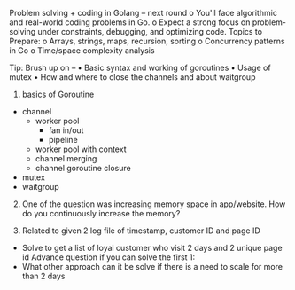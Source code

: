 
Problem solving + coding in Golang – next round
o You'll face algorithmic and real-world coding problems in Go.
o Expect a strong focus on problem-solving under constraints, debugging,
and optimizing code.
Topics to Prepare:
o Arrays, strings, maps, recursion, sorting
o Concurrency patterns in Go
o Time/space complexity analysis

Tip:
Brush up on –
• Basic syntax and working of goroutines
• Usage of mutex
• How and where to close the channels and about waitgroup

1. basics of Goroutine
- channel
    - worker pool
        - fan in/out
        - pipeline
    - worker pool with context
    - channel merging
    - channel goroutine closure
- mutex
- waitgroup
2. One of the question was increasing memory space in app/website. How do you continuously increase the memory?

3. Related to given 2 log file of timestamp, customer ID and page ID
- Solve to get a list of loyal customer who visit 2 days and 2 unique page id
Advance question if you can solve the first 1: 
- What other approach can it be solve if there is a need to scale for more than 2 days
